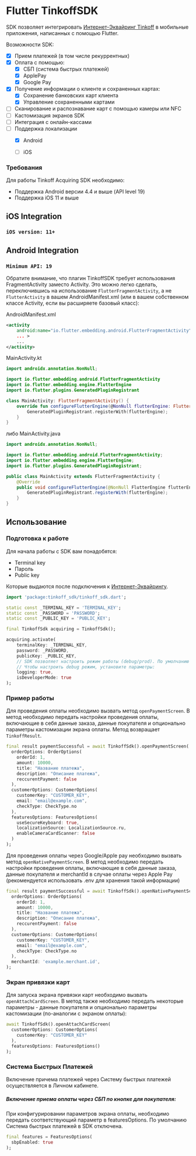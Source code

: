 # Flutter TinkoffSDK

SDK позволяет интегрировать [Интернет-Эквайринг Tinkoff][acquiring] в мобильные приложения, написанных с помощью Flutter.

Возможности SDK:

* [x] Прием платежей (в том числе рекуррентных)
* [x]  Оплата с помощью:
    * [x] СБП (система быстрых платежей)
    * [x]  ApplePay
    * [x]  Google Pay
* [x] Получение информации о клиенте и сохраненных картах:
    * [x] Сохранение банковских карт клиента
    * [x] Управление сохраненными картами
* [ ]  Сканирование и распознавание карт с помощью камеры или NFC
* [ ]  Кастомизация экранов SDK
* [ ]  Интеграция с онлайн-кассами
* [ ]  Поддержка локализации
    * [x] Android
    * [ ] iOS


### Требования
Для работы Tinkoff Acquiring SDK необходимо: 
* Поддержка Android версии 4.4 и выше (API level 19)
* Поддержка iOS 11 и выше


## iOS Integration
###  `iOS version: 11+`

## Android Integration
### `Minimum API: 19`

Обратите внимание, что плагин TinkoffSDK требует использования FragmentActivity заместо Activity.
Это можно легко сделать, переключившись на использование `FlutterFragmentActivity`, а не `FlutterActivity` в вашем
AndroidManifest.xml (или в вашем собственном классе Activity, если вы расширяете базовый класс):

AndroidManifest.xml
```xml
<activity
    android:name="io.flutter.embedding.android.FlutterFragmentActivity"
    ... >
    ...
</activity>
```

MainActivity.kt
```kotlin
import androidx.annotation.NonNull;

import io.flutter.embedding.android.FlutterFragmentActivity
import io.flutter.embedding.engine.FlutterEngine
import io.flutter.plugins.GeneratedPluginRegistrant

class MainActivity: FlutterFragmentActivity() {
    override fun configureFlutterEngine(@NonNull flutterEngine: FlutterEngine) {
        GeneratedPluginRegistrant.registerWith(flutterEngine);
    }
}
```

либо MainActivity.java
```java
import androidx.annotation.NonNull;

import io.flutter.embedding.android.FlutterFragmentActivity;
import io.flutter.embedding.engine.FlutterEngine;
import io.flutter.plugins.GeneratedPluginRegistrant;

public class MainActivity extends FlutterFragmentActivity {
    @Override
    public void configureFlutterEngine(@NonNull FlutterEngine flutterEngine) {
        GeneratedPluginRegistrant.registerWith(flutterEngine);
    }
}
```

## Использование
### Подготовка к работе
Для начала работы с SDK вам понадобятся:
* Terminal key
* Пароль
* Public key

Которые выдаются после подключения к [Интернет-Эквайрингу][acquiring].

```dart
import 'package:tinkoff_sdk/tinkoff_sdk.dart';

static const _TERMINAL_KEY = 'TERMINAL_KEY';
static const _PASSWORD = 'PASSWORD';
static const _PUBLIC_KEY = 'PUBLIC_KEY';

final TinkoffSdk acquiring = TinkoffSdk();

acquiring.activate(
    terminalKey: _TERMINAL_KEY,
    password: _PASSWORD,
    publicKey: _PUBLIC_KEY,
    // SDK позволяет настроить режим работы (debug/prod). По умолчанию - режим prod.
    // Чтобы настроить debug режим, установите параметры:
    logging: true,
    isDeveloperMode: true
);
```

### Пример работы

Для проведения оплаты необходимо вызвать метод `openPaymentScreen`.
В метод необходимо передать настройки проведения оплаты, включающие в себя данные заказа, данные покупателя и опционально параметры кастомизации экрана оплаты.
Метод возвращает `TinkoffResult`.
```dart
final result paymentSuccessful = await TinkoffSdk().openPaymentScreen(
  orderOptions: OrderOptions(
    orderId: 1,
    amount: 10000,
    title: "Название платежа",
    description: "Описание платежа",
    reccurentPayment: false
  ),
  customerOptions: CustomerOptions(
    customerKey: "CUSTOMER_KEY",
    email: "email@example.com",
    checkType: CheckType.no
  ),
  featuresOptions: FeaturesOptions(
    useSecureKeyboard: true,
    localizationSource: LocalizationSource.ru,
    enableCameraCardScanner: false
  )
);
```

Для проведения оплаты через Google/Apple pay необходимо вызвать метод `openNativePaymentScreen`.
В метод необходимо передать настройки проведения оплаты, включающие в себя данные заказа, данные покупателя и merchantId в случае оплаты через Apple Pay (рекомендуется использовать .env для хранения такой информации)
```dart
final result paymentSuccessful = await TinkoffSdk().openNativePaymentScreen(
  orderOptions: OrderOptions(
    orderId: 1,
    amount: 10000,
    title: "Название платежа",
    description: "Описание платежа",
    reccurentPayment: false
  ),
  customerOptions: CustomerOptions(
    customerKey: "CUSTOMER_KEY",
    email: "email@example.com",
    checkType: CheckType.no
  ),
  merchantId: 'example.merchant.id',
);
```

### Экран привязки карт

Для запуска экрана привязки карт необходимо вызвать `openAttachCardScreen`.
В метод также необходимо передать некоторые параметры - данные покупателя и опционально параметры кастомизации (по-аналогии с экраном оплаты):

```dart
await TinkoffSdk().openAttachCardScreen(
  customerOptions: CustomerOptions(
    customerKey: "CUSTOMER_KEY"
  ),
  featuresOptions: FeaturesOptions()
);
```

### Система Быстрых Платежей

Включение причема платежей через Систему быстрых платежей осуществляется в Личном кабинете.

##### Включение приема оплаты через СБП по кнопке для покупателя:

При конфигурировании параметров экрана оплаты, необходимо передать соответствующий параметр в featuresOptions.
По умолчанию Система быстрых платежей в SDK отключена.

```dart
final features = FeaturesOptions(
  sbpEnabled: true
);
```

[acquiring]: https://www.tinkoff.ru/business/internet-acquiring/